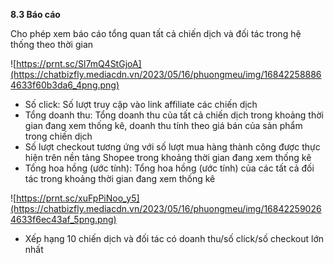 **8.3 Báo cáo**

Cho phép xem báo cáo tổng quan tất cả chiến dịch và đối tác trong hệ thống theo thời gian

![https://prnt.sc/Sl7mQ4StGjoA](https://chatbizfly.mediacdn.vn/2023/05/16/phuongmeu/img/168422588864633f60b3da6_4png.png)

* Số click: Số lượt truy cập vào link affiliate các chiến dịch
* Tổng doanh thu: Tổng doanh thu của tất cả chiến dịch trong khoảng thời gian đang xem thống kê, doanh thu tính theo giá bán của sản phẩm trong chiến dịch
* Số lượt checkout tương ứng với số lượt mua hàng thành công được thực hiện trên nền tảng Shopee trong khoảng thời gian đang xem thống kê
* Tổng hoa hồng (ước tính): Tổng hoa hồng (ước tính) của các tất cả đối tác trong khoảng thời gian đang xem thống kê

![https://prnt.sc/xuFpPiNoo_y5](https://chatbizfly.mediacdn.vn/2023/05/16/phuongmeu/img/168422590264633f6ec43af_5png.png)
* Xếp hạng 10 chiến dịch và đối tác có doanh thu/số click/số checkout lớn nhất